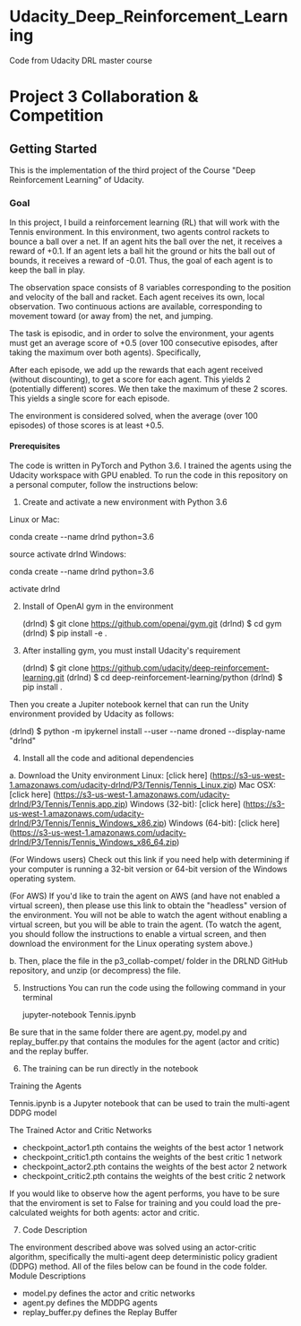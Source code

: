 # Udacity_Deep_Reinforcement_Learning
Code from Udacity DRL master course
# Project 3 Collaboration & Competition

## Getting Started

This is the implementation of the third project of the Course "Deep Reinforcement Learning" of Udacity. 

### Goal
In this project, I build a reinforcement learning (RL) that will work with the Tennis environment. 
In this environment, two agents control rackets to bounce a ball over a net. If an agent hits the ball over the net, it receives a reward of +0.1. If an agent lets a ball hit the ground or hits the ball out of bounds, it receives a reward of -0.01. Thus, the goal of each agent is to keep the ball in play.

The observation space consists of 8 variables corresponding to the position and velocity of the ball and racket. Each agent receives its own, local observation. Two continuous actions are available, corresponding to movement toward (or away from) the net, and jumping.

The task is episodic, and in order to solve the environment, your agents must get an average score of +0.5 (over 100 consecutive episodes, after taking the maximum over both agents). Specifically,

After each episode, we add up the rewards that each agent received (without discounting), to get a score for each agent. This yields 2 (potentially different) scores. We then take the maximum of these 2 scores.
This yields a single score for each episode.

The environment is considered solved, when the average (over 100 episodes) of those scores is at least +0.5.
 
#### Prerequisites

The code is written in PyTorch and Python 3.6. I trained the agents using the Udacity workspace with GPU enabled. To run the code in this repository on a personal computer, follow the instructions below:


1. Create and activate a new environment with Python 3.6

Linux or Mac:

conda create --name drlnd python=3.6

source activate drlnd
Windows:

conda create --name drlnd python=3.6

activate drlnd

2. Install of OpenAI gym in the environment


    (drlnd) $ git clone https://github.com/openai/gym.git
    (drlnd) $ cd gym
    (drlnd) $ pip install -e .


3. After installing gym, you must install Udacity's requirement



    (drlnd) $ git clone https://github.com/udacity/deep-reinforcement-learning.git
    (drlnd) $ cd deep-reinforcement-learning/python
    (drlnd) $ pip install .

Then you create a Jupiter notebook kernel that can run the Unity environment provided by Udacity as follows:

(drlnd) $ python -m ipykernel install --user --name droned --display-name "drlnd"

4. Install all the code and aditional dependencies


a. Download the Unity environment 
    Linux: [click here] (https://s3-us-west-1.amazonaws.com/udacity-drlnd/P3/Tennis/Tennis_Linux.zip)
    Mac OSX: [click here] (https://s3-us-west-1.amazonaws.com/udacity-drlnd/P3/Tennis/Tennis.app.zip)
    Windows (32-bit): [click here] (https://s3-us-west-1.amazonaws.com/udacity-drlnd/P3/Tennis/Tennis_Windows_x86.zip)
    Windows (64-bit): [click here] (https://s3-us-west-1.amazonaws.com/udacity-drlnd/P3/Tennis/Tennis_Windows_x86_64.zip)



(For Windows users) Check out this link if you need help with determining if your computer is running a 32-bit version or 64-bit version of the Windows operating system.

(For AWS) If you'd like to train the agent on AWS (and have not enabled a virtual screen), then please use this link to obtain the "headless" version of the environment. You will not be able to watch the agent without enabling a virtual screen, but you will be able to train the agent. (To watch the agent, you should follow the instructions to enable a virtual screen, and then download the environment for the Linux operating system above.)

b. Then, place the file in the p3_collab-compet/ folder in the DRLND GitHub repository, and unzip (or decompress) the file.


5. Instructions
	You can run the code using the following command in your terminal 
	
	jupyter-notebook Tennis.ipynb

Be sure that in the same folder there are agent.py, model.py and replay_buffer.py that contains the modules for the agent (actor and critic) and the replay buffer.



6. The training can be run directly in the notebook

Training the Agents

Tennis.ipynb is a Jupyter notebook that can be used to train the multi-agent DDPG model

The Trained Actor and Critic Networks

- checkpoint_actor1.pth contains the weights of the best actor 1 network 
- checkpoint_critic1.pth contains the weights of the best critic 1 network 
- checkpoint_actor2.pth contains the weights of the best actor 2 network 
- checkpoint_critic2.pth contains the weights of the best critic 2 network 

If you would like to observe how the agent performs, you have to be sure that the enviroment is set to False for training and you could load the pre-calculated weights for both agents: actor and critic.

7. Code Description

The environment described above was solved using an actor-critic algorithm, specifically the multi-agent deep deterministic policy gradient (DDPG) method. All of the files below can be found in the code folder.
Module Descriptions

- model.py defines the actor and critic networks
- agent.py defines the MDDPG agents
- replay_buffer.py defines the Replay Buffer 




 


 